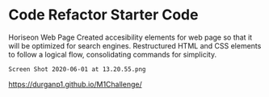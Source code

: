 # Code Refactor Starter Code
Horiseon Web Page
    Created accesibility elements for web page so that it will be optimized for search engines.  Restructured HTML and CSS elements to follow a logical flow, consolidating commands for simplicity.

    Screen Shot 2020-06-01 at 13.20.55.png

https://durganp1.github.io/M1Challenge/

